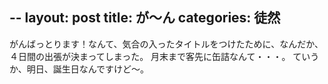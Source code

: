 --
layout: post
title: が～ん
categories: 徒然
--

がんばっとります！なんて、気合の入ったタイトルをつけたために、なんだか、４日間の出張が決まってしまった。
月末まで客先に缶詰なんて・・・。
ていうか、明日、誕生日なんですけど～。

